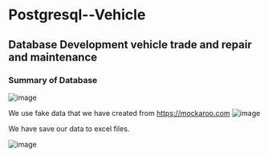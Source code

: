 # Postgresql--Vehicle

## Database Development vehicle trade and repair and maintenance

### Summary of Database

![image](https://user-images.githubusercontent.com/39504405/95201398-90ea1880-07e8-11eb-8644-044a3413604d.png)
 
We use fake data that we have created from https://mockaroo.com
 ![image](https://user-images.githubusercontent.com/39504405/95201944-4c12b180-07e9-11eb-8553-5783d5b1e286.png)
 
We have save our data to excel files.

![image](https://user-images.githubusercontent.com/39504405/95202029-6e0c3400-07e9-11eb-80b8-8772288f9b5d.png)



